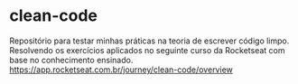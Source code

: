 # clean-code

Repositório para testar minhas práticas na teoria de escrever código limpo.
Resolvendo os exercícios aplicados no seguinte curso da Rocketseat com base no conhecimento ensinado.
<a>https://app.rocketseat.com.br/journey/clean-code/overview</a>
